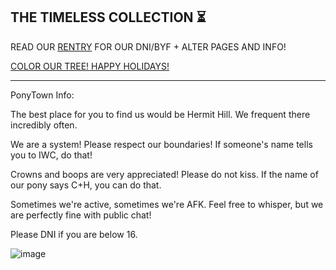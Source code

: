 ## THE TIMELESS COLLECTION ⏳

READ OUR [RENTRY](https://rentry.co/timelesscol) FOR OUR DNI/BYF + ALTER PAGES AND INFO!

[COLOR OUR TREE! HAPPY HOLIDAYS!](https://colormytree.me/2024/01JE48XCK8297322KFKQ064HVY)

***

PonyTown Info:

The best place for you to find us would be Hermit Hill. We frequent there incredibly often.

We are a system! Please respect our boundaries! If someone's name tells you to IWC, do that!

Crowns and boops are very appreciated! Please do not kiss. If the name of our pony says C+H, you can do that.

Sometimes we're active, sometimes we're AFK. Feel free to whisper, but we are perfectly fine with public chat!

Please DNI if you are below 16.

![image](https://github.com/user-attachments/assets/44e8e057-ba36-4a9d-b425-8ca8796dd4dd)


<!--
**TimelessCol/TimelessCol** is a ✨ _special_ ✨ repository because its `README.md` (this file) appears on your GitHub profile.

Here are some ideas to get you started:

- 🔭 I’m currently working on ...
- 🌱 I’m currently learning ...
- 👯 I’m looking to collaborate on ...
- 🤔 I’m looking for help with ...
- 💬 Ask me about ...
- 📫 How to reach me: ...
- 😄 Pronouns: ...
- ⚡ Fun fact: ...
-->
